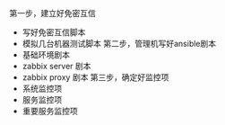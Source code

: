  第一步，建立好免密互信
 - 写好免密互信脚本
 - 模拟几台机器测试脚本
第二步，管理机写好ansible剧本
- 基础环境剧本
- zabbix server 剧本
- zabbix proxy 剧本
第三步，确定好监控项
- 系统监控项
- 服务监控项
- 重要服务监控项
